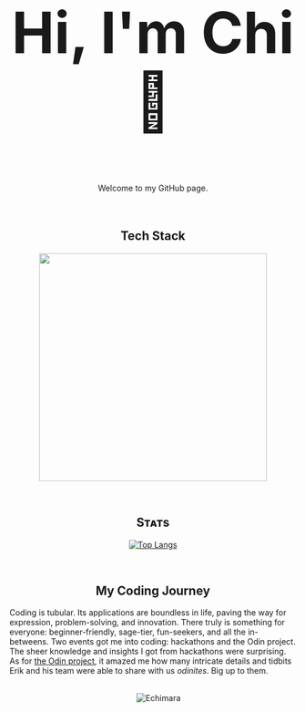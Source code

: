 
<h2 align="center" style="font-size: 100px;"> Hi, I'm Chi 👋</h2>
<!--Start Intro-->  
<p align="center">
Welcome to my GitHub page.

  
<br>
<br>
<br>

<!-- Languages and Tools Section -->
<h2 align="center" width="800px"> Tech Stack </h2> 

<p align="center">
  <img width="400px" src="https://skillicons.dev/icons?i=notion,vscode,powershell,gcp,cpp,js,html,css,bash,aws,figma,regex,postgres,git,vscode,wordpress,kali,windows,linux&perline=10" />
</p>

<br>

<!--Github stats Table--> 
<h2 align="center"> Sᴛᴀᴛs </h2>
    <td width="50%">
      <p align="center">
        <a href="https://github.com/Echimara">
          <img align="center" src="https://github-readme-stats.vercel.app/api/top-langs/?username=Echimara&layout=compact&theme=chartreuse-dark" alt="Top Langs" />
        </a>
      </p>
    </td>
<br>



<h2 align="center"> My Coding Journey </h2>

Coding is tubular. Its applications are boundless in life, paving the way for expression, problem-solving, and innovation. There truly is something for everyone: beginner-friendly, sage-tier, fun-seekers, and all the in-betweens. Two events got me into coding: hackathons and the Odin project. The sheer knowledge and insights I got from hackathons were surprising. As for [the Odin project](https://github.com/TheOdinProject), it amazed me how many intricate details and tidbits Erik and his team were able to share with us *odinites*. Big up to them.

<br>

<div align="center">
 
 </a>
    &nbsp;&nbsp;&nbsp;&nbsp;
    <img src="https://komarev.com/ghpvc/?username=Echimara&label=Profile%20views&color=blue&style=for-the-badge" alt="Echimara" />
</div>




